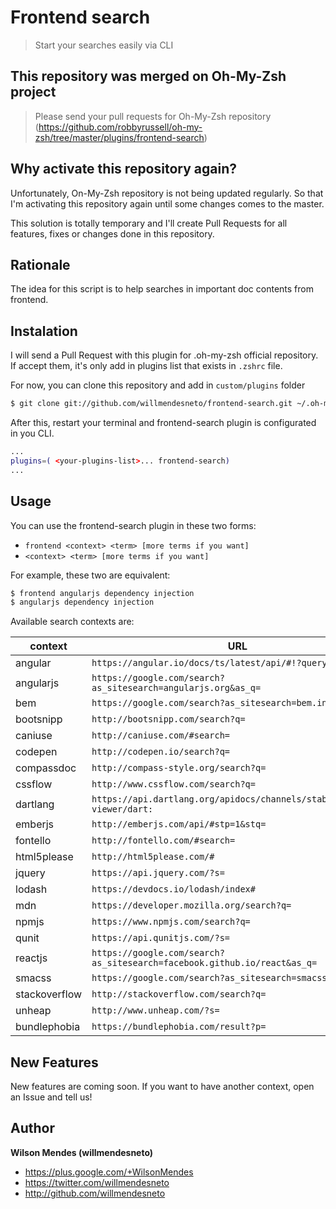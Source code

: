 # Frontend search

> Start your searches easily via CLI

## This repository was merged on Oh-My-Zsh project

> Please send your pull requests for Oh-My-Zsh repository (https://github.com/robbyrussell/oh-my-zsh/tree/master/plugins/frontend-search)

## Why activate this repository again?

Unfortunately, On-My-Zsh repository is not being updated regularly. So that I'm activating this repository again until some changes comes to the master.

This solution is totally temporary and I'll create Pull Requests for all features, fixes or changes done in this repository.

## Rationale

The idea for this script is to help searches in important doc contents from frontend.

## Instalation

I will send a Pull Request with this plugin for .oh-my-zsh official repository. If accept them, it's only add in plugins list that exists in `.zshrc` file.

For now, you can clone this repository and add in `custom/plugins` folder

```bash
$ git clone git://github.com/willmendesneto/frontend-search.git ~/.oh-my-zsh/custom/plugins/frontend-search
```

After this, restart your terminal and frontend-search plugin is configurated in you CLI.

```bash
...
plugins=( <your-plugins-list>... frontend-search)
...
```

## Usage

You can use the frontend-search plugin in these two forms:

- `frontend <context> <term> [more terms if you want]`
- `<context> <term> [more terms if you want]`

For example, these two are equivalent:

```zsh
$ frontend angularjs dependency injection
$ angularjs dependency injection
```

Available search contexts are:

| context       | URL                                                                      |
| ------------- | ------------------------------------------------------------------------ |
| angular       | `https://angular.io/docs/ts/latest/api/#!?query=`                        |
| angularjs     | `https://google.com/search?as_sitesearch=angularjs.org&as_q=`            |
| bem           | `https://google.com/search?as_sitesearch=bem.info&as_q=`                 |
| bootsnipp     | `http://bootsnipp.com/search?q=`                                         |
| caniuse       | `http://caniuse.com/#search=`                                            |
| codepen       | `http://codepen.io/search?q=`                                            |
| compassdoc    | `http://compass-style.org/search?q=`                                     |
| cssflow       | `http://www.cssflow.com/search?q=`                                       |
| dartlang      | `https://api.dartlang.org/apidocs/channels/stable/dartdoc-viewer/dart:`  |
| emberjs       | `http://emberjs.com/api/#stp=1&stq=`                                     |
| fontello      | `http://fontello.com/#search=`                                           |
| html5please   | `http://html5please.com/#`                                               |
| jquery        | `https://api.jquery.com/?s=`                                             |
| lodash        | `https://devdocs.io/lodash/index#`                                       |
| mdn           | `https://developer.mozilla.org/search?q=`                                |
| npmjs         | `https://www.npmjs.com/search?q=`                                        |
| qunit         | `https://api.qunitjs.com/?s=`                                            |
| reactjs       | `https://google.com/search?as_sitesearch=facebook.github.io/react&as_q=` |
| smacss        | `https://google.com/search?as_sitesearch=smacss.com&as_q=`               |
| stackoverflow | `http://stackoverflow.com/search?q=`                                     |
| unheap        | `http://www.unheap.com/?s=`                                              |
| bundlephobia  | `https://bundlephobia.com/result?p=`                                     |

## New Features

New features are coming soon. If you want to have another context, open an Issue and tell us!

## Author

**Wilson Mendes (willmendesneto)**

- <https://plus.google.com/+WilsonMendes>
- <https://twitter.com/willmendesneto>
- <http://github.com/willmendesneto>
